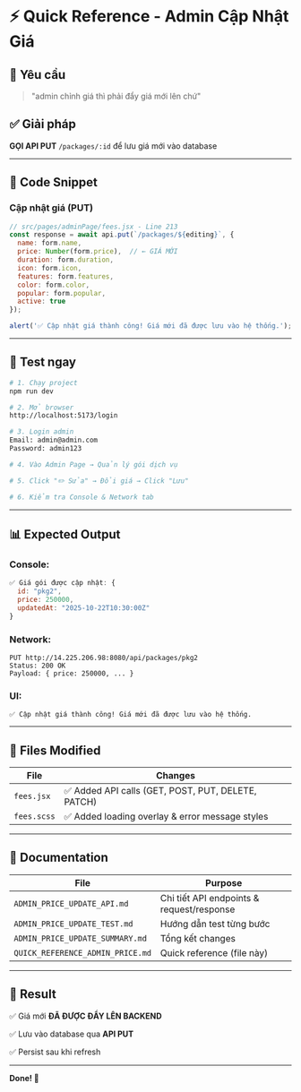 # ⚡ Quick Reference - Admin Cập Nhật Giá

## 🎯 Yêu cầu
> "admin chỉnh giá thì phải đẩy giá mới lên chứ"

## ✅ Giải pháp
**GỌI API PUT** `/packages/:id` để lưu giá mới vào database

---

## 📝 Code Snippet

### **Cập nhật giá (PUT)**
```javascript
// src/pages/adminPage/fees.jsx - Line 213
const response = await api.put(`/packages/${editing}`, {
  name: form.name,
  price: Number(form.price),  // ← GIÁ MỚI
  duration: form.duration,
  icon: form.icon,
  features: form.features,
  color: form.color,
  popular: form.popular,
  active: true
});

alert('✅ Cập nhật giá thành công! Giá mới đã được lưu vào hệ thống.');
```

---

## 🧪 Test ngay

```bash
# 1. Chạy project
npm run dev

# 2. Mở browser
http://localhost:5173/login

# 3. Login admin
Email: admin@admin.com
Password: admin123

# 4. Vào Admin Page → Quản lý gói dịch vụ

# 5. Click "✏️ Sửa" → Đổi giá → Click "Lưu"

# 6. Kiểm tra Console & Network tab
```

---

## 📊 Expected Output

### **Console:**
```javascript
✅ Giá gói được cập nhật: {
  id: "pkg2",
  price: 250000,
  updatedAt: "2025-10-22T10:30:00Z"
}
```

### **Network:**
```
PUT http://14.225.206.98:8080/api/packages/pkg2
Status: 200 OK
Payload: { price: 250000, ... }
```

### **UI:**
```
✅ Cập nhật giá thành công! Giá mới đã được lưu vào hệ thống.
```

---

## 🔧 Files Modified

| File | Changes |
|------|---------|
| `fees.jsx` | ✅ Added API calls (GET, POST, PUT, DELETE, PATCH) |
| `fees.scss` | ✅ Added loading overlay & error message styles |

---

## 📁 Documentation

| File | Purpose |
|------|---------|
| `ADMIN_PRICE_UPDATE_API.md` | Chi tiết API endpoints & request/response |
| `ADMIN_PRICE_UPDATE_TEST.md` | Hướng dẫn test từng bước |
| `ADMIN_PRICE_UPDATE_SUMMARY.md` | Tổng kết changes |
| `QUICK_REFERENCE_ADMIN_PRICE.md` | Quick reference (file này) |

---

## 🎉 Result

✅ Giá mới **ĐÃ ĐƯỢC ĐẨY LÊN BACKEND**

✅ Lưu vào database qua **API PUT**

✅ Persist sau khi refresh

---

**Done! 🚀**

